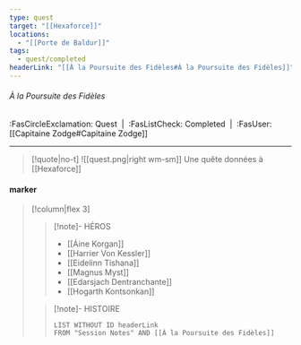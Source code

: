```yaml
---
type: quest
target: "[[Hexaforce]]" 
locations:
  - "[[Porte de Baldur]]"
tags:
  - quest/completed
headerLink: "[[À la Poursuite des Fidèles#À la Poursuite des Fidèles]]"
---
```

###### À la Poursuite des Fidèles
<span class="sub2">:FasCircleExclamation: Quest&nbsp;&nbsp;|&nbsp;&nbsp;:FasListCheck: Completed&nbsp;&nbsp;|&nbsp;&nbsp;:FasUser: [[Capitaine Zodge#Capitaine Zodge]]</span>
___

> [!quote|no-t]
>![[quest.png|right wm-sm]] Une quête données à [[Hexaforce]]
#### marker
> [!column|flex 3]
> >[!note]- HÉROS
> >- [[Áine Korgan]]
>> - [[Harrier Von Kessler]]
>> - [[Eidelinn Tishana]]
>> - [[Magnus Myst]]
>> - [[Edarsjach Dentranchante]]
>> - [[Hogarth Kontsonkan]]
> 
>>[!note]- HISTOIRE
>>```dataview
>>LIST WITHOUT ID headerLink
>>FROM "Session Notes" AND [[À la Poursuite des Fidèles]]

